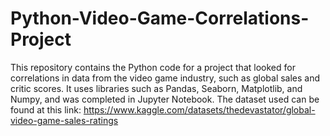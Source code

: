 # Python-Video-Game-Correlations-Project
This repository contains the Python code for a project that looked for correlations in data from the video game industry, such as global sales and critic scores. It uses libraries such as Pandas, Seaborn, Matplotlib, and Numpy, and was completed in Jupyter Notebook.
The dataset used can be found at this link: https://www.kaggle.com/datasets/thedevastator/global-video-game-sales-ratings
